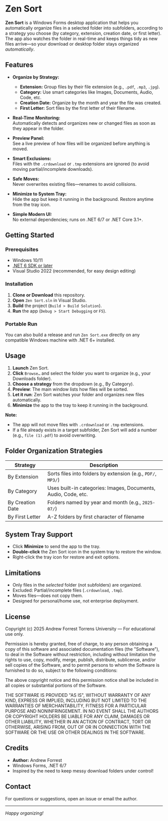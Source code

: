 # Zen Sort

**Zen Sort** is a Windows Forms desktop application that helps you automatically organize files in a selected folder into subfolders, according to a strategy you choose (by category, extension, creation date, or first letter). The app also watches the folder in real-time and keeps things tidy as new files arrive—so your download or desktop folder stays organized *automatically*.

## Features

- **Organize by Strategy:**  
  - **Extension:** Group files by their file extension (e.g., `.pdf`, `.mp3`, `.jpg`).
  - **Category:** Use smart categories like Images, Documents, Audio, Code, etc.
  - **Creation Date:** Organize by the month and year the file was created.
  - **First Letter:** Sort files by the first letter of their filename.

- **Real-Time Monitoring:**  
  Automatically detects and organizes new or changed files as soon as they appear in the folder.

- **Preview Panel:**  
  See a live preview of how files will be organized before anything is moved.

- **Smart Exclusions:**  
  Files with the `.crdownload` or `.tmp` extensions are ignored (to avoid moving partial/incomplete downloads).

- **Safe Moves:**  
  Never overwrites existing files—renames to avoid collisions.

- **Minimize to System Tray:**  
  Hide the app but keep it running in the background. Restore anytime from the tray icon.

- **Simple Modern UI:**  
  No external dependencies; runs on .NET 6/7 or .NET Core 3.1+.

## Getting Started

### Prerequisites

- Windows 10/11
- [.NET 6 SDK or later](https://dotnet.microsoft.com/download)
- Visual Studio 2022 (recommended, for easy design editing)

### Installation

1. **Clone or Download** this repository.
2. **Open** `Zen Sort.sln` in Visual Studio.
3. **Build** the project (`Build > Build Solution`).
4. **Run** the app (`Debug > Start Debugging` or `F5`).

### Portable Run

You can also build a release and run `Zen Sort.exe` directly on any compatible Windows machine with .NET 6+ installed.

## Usage

1. **Launch** Zen Sort.
2. **Click** `Browse…` and select the folder you want to organize (e.g., your Downloads folder).
3. **Choose a strategy** from the dropdown (e.g., By Category).
4. **Preview**: The main window lists how files will be sorted.
5. **Let it run**: Zen Sort watches your folder and organizes new files automatically.
6. **Minimize** the app to the tray to keep it running in the background.

**Note:**  
- The app will not move files with `.crdownload` or `.tmp` extensions.
- If a file already exists in a target subfolder, Zen Sort will add a number (e.g., `file (1).pdf`) to avoid overwriting.

## Folder Organization Strategies

| Strategy        | Description                                                    |
|-----------------|----------------------------------------------------------------|
| By Extension    | Sorts files into folders by extension (e.g., `PDF/`, `MP3/`)   |
| By Category     | Uses built-in categories: Images, Documents, Audio, Code, etc. |
| By Creation Date| Folders named by year and month (e.g., `2025-07/`)             |
| By First Letter | A-Z folders by first character of filename                     |

## System Tray Support

- Click **Minimize** to send the app to the tray.
- **Double-click** the Zen Sort icon in the system tray to restore the window.
- Right-click the tray icon for restore and exit options.

## Limitations

- Only files in the *selected* folder (not subfolders) are organized.
- Excluded: Partial/incomplete files (`.crdownload`, `.tmp`).
- Moves files—does not copy them.
- Designed for personal/home use, not enterprise deployment.

## License

Copyright (c) 2025
Andrew Forrest
Torrens University — For educational use only.

Permission is hereby granted, free of charge, to any person obtaining a copy
of this software and associated documentation files (the "Software"), to deal
in the Software without restriction, including without limitation the rights
to use, copy, modify, merge, publish, distribute, sublicense, and/or sell
copies of the Software, and to permit persons to whom the Software is
furnished to do so, subject to the following conditions:

The above copyright notice and this permission notice shall be included in all
copies or substantial portions of the Software.

THE SOFTWARE IS PROVIDED "AS IS", WITHOUT WARRANTY OF ANY KIND, EXPRESS OR
IMPLIED, INCLUDING BUT NOT LIMITED TO THE WARRANTIES OF MERCHANTABILITY,
FITNESS FOR A PARTICULAR PURPOSE AND NONINFRINGEMENT. IN NO EVENT SHALL THE
AUTHORS OR COPYRIGHT HOLDERS BE LIABLE FOR ANY CLAIM, DAMAGES OR OTHER
LIABILITY, WHETHER IN AN ACTION OF CONTRACT, TORT OR OTHERWISE, ARISING FROM,
OUT OF OR IN CONNECTION WITH THE SOFTWARE OR THE USE OR OTHER DEALINGS IN THE
SOFTWARE.

## Credits

- **Author:** Andrew Forrest  
- Windows Forms, .NET 6/7  
- Inspired by the need to keep messy download folders under control!

## Contact

For questions or suggestions, open an issue or email the author.

---

*Happy organizing!*
